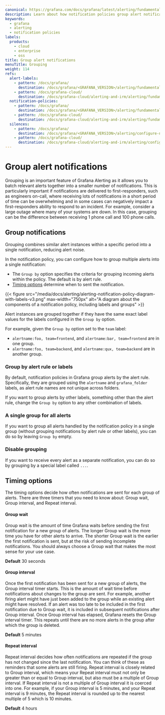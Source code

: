 ```yaml
---
canonical: https://grafana.com/docs/grafana/latest/alerting/fundamentals/notifications/group-alert-notifications/
description: Learn about how notification policies group alert notifications
keywords:
  - grafana
  - alerting
  - notification policies
labels:
  products:
    - cloud
    - enterprise
    - oss
title: Group alert notifications
menuTitle: Grouping
weight: 114
refs:
  alert-labels:
    - pattern: /docs/grafana/
      destination: /docs/grafana/<GRAFANA_VERSION>/alerting/fundamentals/alert-rules/annotation-label/
    - pattern: /docs/grafana-cloud/
      destination: /docs/grafana-cloud/alerting-and-irm/alerting/fundamentals/alert-rules/annotation-label/
  notification-policies:
    - pattern: /docs/grafana/
      destination: /docs/grafana/<GRAFANA_VERSION>/alerting/fundamentals/notifications/notification-policies/
    - pattern: /docs/grafana-cloud/
      destination: /docs/grafana-cloud/alerting-and-irm/alerting/fundamentals/notifications/notification-policies/
  silences:
    - pattern: /docs/grafana/
      destination: /docs/grafana/<GRAFANA_VERSION>/alerting/configure-notifications/create-silence/
    - pattern: /docs/grafana-cloud/
      destination: /docs/grafana-cloud/alerting-and-irm/alerting/configure-notifications/create-silence/
---
```


# Group alert notifications

Grouping is an important feature of Grafana Alerting as it allows you to batch relevant alerts together into a smaller number of notifications. This is particularly important if notifications are delivered to first-responders, such as engineers on-call, where receiving lots of notifications in a short period of time can be overwhelming and in some cases can negatively impact a first-responders ability to respond to an incident. For example, consider a large outage where many of your systems are down. In this case, grouping can be the difference between receiving 1 phone call and 100 phone calls.

## Group notifications

Grouping combines similar alert instances within a specific period into a single notification, reducing alert noise.

In the notification policy, you can configure how to group multiple alerts into a single notification:

- The `Group by` option specifies the criteria for grouping incoming alerts within the policy. The default is by alert rule.
- [Timing options](#timing-options) determine when to sent the notification.

{{< figure src="/media/docs/alerting/alerting-notification-policy-diagram-with-labels-v3.png" max-width="750px" alt="A diagram about the components of a notification policy, including labels and groups" >}}

Alert instances are grouped together if they have the same exact label values for the labels configured in the `Group by` option.

For example, given the `Group by` option set to the `team` label:

- `alertname:foo, team=frontend`, and `alertname:bar, team=frontend` are in one group.
- `alertname:foo, team=backend`, and `alertname:qux, team=backend` are in another group.

### Group by alert rule or labels

By default, notification policies in Grafana group alerts by the alert rule. Specifically, they are grouped using the `alertname` and `grafana_folder` labels, as alert rule names are not unique across folders.

If you want to group alerts by other labels, something other than the alert rule, change the `Group by` option to any other combination of labels.

### A single group for all alerts

If you want to group all alerts handled by the notification policy in a single group (without grouping notifications by alert rule or other labels), you can do so by leaving `Group by` empty.

### Disable grouping

If you want to receive every alert as a separate notification, you can do so by grouping by a special label called `...`.

## Timing options

The timing options decide how often notifications are sent for each group of alerts. There are three timers that you need to know about: Group wait, Group interval, and Repeat interval.

#### Group wait

Group wait is the amount of time Grafana waits before sending the first notification for a new group of alerts. The longer Group wait is the more time you have for other alerts to arrive. The shorter Group wait is the earlier the first notification is sent, but at the risk of sending incomplete notifications. You should always choose a Group wait that makes the most sense for your use case.

**Default** 30 seconds

#### Group interval

Once the first notification has been sent for a new group of alerts, the Group interval timer starts. This is the amount of wait time before notifications about changes to the group are sent. For example, another firing alert might have just been added to the group while an existing alert might have resolved. If an alert was too late to be included in the first notification due to Group wait, it is included in subsequent notifications after Group interval. Once Group interval has elapsed, Grafana resets the Group interval timer. This repeats until there are no more alerts in the group after which the group is deleted.

**Default** 5 minutes

#### Repeat interval

Repeat interval decides how often notifications are repeated if the group has not changed since the last notification. You can think of these as reminders that some alerts are still firing. Repeat interval is closely related to Group interval, which means your Repeat interval must not only be greater than or equal to Group interval, but also must be a multiple of Group interval. If Repeat interval is not a multiple of Group interval it is coerced into one. For example, if your Group interval is 5 minutes, and your Repeat interval is 9 minutes, the Repeat interval is rounded up to the nearest multiple of 5 which is 10 minutes.

**Default** 4 hours

